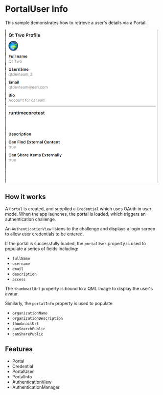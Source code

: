 # PortalUser Info

This sample demonstrates how to retrieve a user's details via a Portal.

![](screenshot.png)

## How it works
A `Portal` is created, and supplied a `Credential` which uses OAuth in user mode. 
When the app launches, the portal is loaded, which triggers an authentication challenge.

An `AuthenticationView` listens to the challenge and displays a login screen to allow user credentials to be entered.

If the portal is successfully loaded, the `portalUser` property is used to populate a series of fields including:
 - `fullName`
 - `username`
 - `email`
 - `description`
 - `access`

 The `thumbnailUrl` property is bound to a QML Image to display the user's avatar.

Similarly, the `portalInfo` property is used to populate:
 - `organizationName`
 - `organizationDescription`
 - `thumbnailUrl`
 - `canSearchPublic`
 - `canSharePublic`
 
## Features
- Portal
- Credential
- PortalUser
- PortalInfo
- AuthenticationView
- AuthenticationManager
